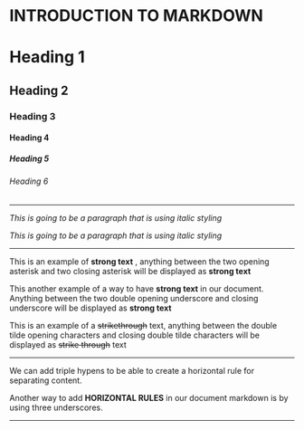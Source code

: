 # INTRODUCTION TO MARKDOWN

 <!--HEADING-->
 # Heading 1
 
 ## Heading 2
 
 ### Heading 3
 
 #### Heading 4
 
 ##### Heading 5
 
 ###### Heading 6

 ---

 <!--Italics-->

 _This is going to be a paragraph that is using italic styling_
 
 *This is going to be a paragraph that is using italic styling*

---

<!--Strong-->

This is an example of **strong text** , anything between the two opening asterisk and two closing asterisk will be displayed as **strong text**

This another example of a way to have __strong text__ in our document. Anything between the two double opening underscore and closing underscore will be displayed as __strong text__

<!--Strike Through-->

This is an example of a ~~strikethrough~~ text, anything between the double tilde opening characters and closing double tilde characters will be displayed as ~~strike through~~ text

---
<!--Horizontal Rule-->

We can add triple hypens to be able to create a horizontal rule for separating content.

Another way to add __HORIZONTAL RULES__ in our document markdown is by using three underscores.
___

